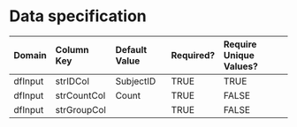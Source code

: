 # Data specification

|**Domain** |**Column Key** |**Default Value** |**Required?** |**Require Unique Values?** |
|:----------|:--------------|:-----------------|:-------------|:--------------------------|
|dfInput    |strIDCol       |SubjectID         |TRUE          |TRUE                       |
|dfInput    |strCountCol    |Count             |TRUE          |FALSE                      |
|dfInput    |strGroupCol    |                  |TRUE          |FALSE                      |
